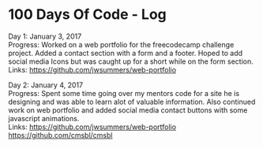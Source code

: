 # 100 Days Of Code - Log

Day 1: January 3, 2017 <br>
Progress: Worked on a web portfolio for the freecodecamp challenge project. Added a contact section with a form and a footer.
Hoped to add social media Icons but was caught up for a short while on the form section. <br>
Links: https://github.com/jwsummers/web-portfolio

Day 2: January 4, 2017 <br>
Progress: Spent some time going over my mentors code for a site he is designing and was able to learn alot of valuable information. Also continued work on web portfolio and added social media contact buttons with some javascript animations.<br>
Links: https://github.com/jwsummers/web-portfolio <br>
       https://github.com/cmsbl/cmsbl

